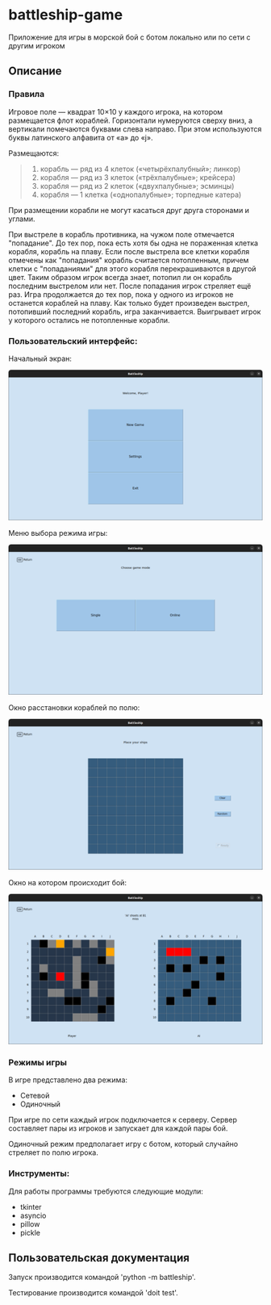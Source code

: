 # battleship-game
Приложение для игры в морской бой с ботом локально или по сети с другим игроком

## Описание

### Правила
Игровое поле — квадрат 10×10 у каждого игрока, на котором размещается флот кораблей. Горизонтали нумеруются сверху вниз, а вертикали помечаются буквами слева направо. При этом используются буквы латинского алфавита от «a» до «j».

Размещаются:
>1. корабль — ряд из 4 клеток («четырёхпалубный»; линкор)
>2. корабля — ряд из 3 клеток («трёхпалубные»; крейсера)
>3. корабля — ряд из 2 клеток («двухпалубные»; эсминцы)
>4. корабля — 1 клетка («однопалубные»; торпедные катера)

При размещении корабли не могут касаться друг друга сторонами и углами.

При выстреле в корабль противника, на чужом поле отмечается "попадание". До тех пор, пока есть хотя бы одна не пораженная клетка корабля, корабль на плаву. Если после выстрела все клетки корабля отмечены как "попадания" корабль считается потопленным, причем клетки с "попаданиями" для этого корабля перекрашиваются в другой цвет. Таким образом игрок всегда знает, потопил ли он корабль последним выстрелом или нет. После попадания игрок стреляет ещё раз. Игра продолжается до тех пор, пока у одного из игроков не останется кораблей на плаву. Как только будет произведен выстрел, потопивший последний корабль, игра заканчивается. Выигрывает игрок у которого остались не потопленные корабли.

### Пользовательский интерфейс:

Начальный экран:

![home screen](docs/draft/menu.png)

Меню выбора режима игры:

![mode screen](docs/draft/mode_screen.png)

Окно расстановки кораблей по полю:

![place screen](docs/draft/place_screen.png)

Окно на котором происходит бой:

![game screen](docs/draft/game_screen.png)

### Режимы игры
В игре представлено два режима:
- Сетевой
- Одиночный

При игре по сети каждый игрок подключается к серверу. Сервер составляет пары из игроков и запускает для каждой пары бой.

Одиночный режим предполагает игру с ботом, который случайно стреляет по полю игрока.

### Инструменты:
Для работы программы требуются следующие модули:
- tkinter
- asyncio
- pillow
- pickle

## Пользовательская документация

Запуск производится командой 'python -m battleship'.

Тестирование производится командой 'doit test'.

